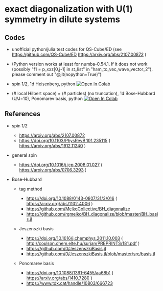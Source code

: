 # exact diagonalization with U(1) symmetry in dilute systems

## Codes

- unofficial python/julia test codes for QS-Cube/ED
(see https://github.com/QS-Cube/ED https://arxiv.org/abs/2107.00872 )

- (Python version works at least for numba-0.54.1. If it does not work (possibly "f1 = p_xxz[0,j-1] in st_list" in "ham_to_vec_wave_vector_2"), please comment out "@jit(nopython=True)")

- spin 1/2, 1d Heisenberg, python [![Open In Colab](https://colab.research.google.com/assets/colab-badge.svg)](https://colab.research.google.com/github/ryuikaneko/exact_diagonalization_u1_dilute/blob/master/spin_half/colab_python_1d_heisenberg_20211206.ipynb)

<!--
- spin 1/2, 1d Heisenberg, python [![Open In Colab](https://colab.research.google.com/assets/colab-badge.svg)](https://colab.research.google.com/github/ryuikaneko/exact_diagonalization_u1_dilute/blob/master/spin_half/prog_python_1d_heisenberg_20211206.ipynb)

- spin 1/2, 1d Heisenberg, julia [![Open In Colab](https://colab.research.google.com/assets/colab-badge.svg)](https://colab.research.google.com/github/ryuikaneko/exact_diagonalization_u1_dilute/blob/master/spin_half/prog_julia_1d_heisenberg_20211206.ipynb)
-->

- (\# local Hilbert space) = (\# particles) (no truncation), 1d Bose-Hubbard (U/J=10), Ponomarev basis, python [![Open In Colab](https://colab.research.google.com/assets/colab-badge.svg)](https://colab.research.google.com/github/ryuikaneko/exact_diagonalization_u1_dilute/blob/master/bose_hubbard_basis_ponomarev_no_truncation/colab_python_1d_bose_basis_ponomarev_20211215.ipynb)

## References

- spin 1/2

  - https://arxiv.org/abs/2107.00872
  - https://doi.org/10.1103/PhysRevB.101.235115 ( https://arxiv.org/abs/1912.11240 )

- general spin

  - https://doi.org/10.1016/j.jcp.2008.01.027 ( https://arxiv.org/abs/0706.3293 )

- Bose-Hubbard

  - tag method

    - https://doi.org/10.1088/0143-0807/31/3/016 ( https://arxiv.org/abs/1102.4006 )
    - https://github.com/MelkoCollective/BH_diagonalize
    - https://github.com/rgmelko/BH_diagonalize/blob/master/BH_basis.jl

  - Jeszenszki basis

    - https://doi.org/10.1016/j.chemphys.2011.10.003 ( http://coulson.chem.elte.hu/surjan/PREPRINTS/181.pdf )
    - https://github.com/0/JeszenszkiBasis.jl
    - https://github.com/0/JeszenszkiBasis.jl/blob/master/src/basis.jl

  - Ponomarev basis

    - https://doi.org/10.1088/1361-6455/aa68b1 ( https://arxiv.org/abs/1410.7280 )
    - https://www.tdx.cat/handle/10803/666723
